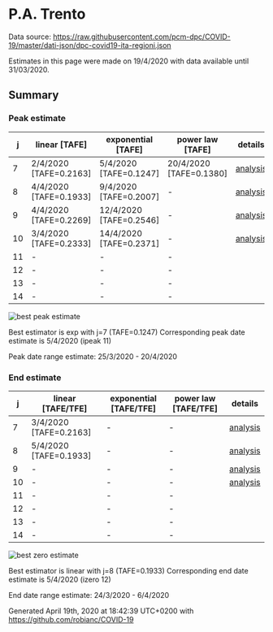 # P.A. Trento


Data source: https://raw.githubusercontent.com/pcm-dpc/COVID-19/master/dati-json/dpc-covid19-ita-regioni.json

Estimates in this page were made on 19/4/2020 with data available until 31/03/2020.


## Summary 

### Peak estimate 
|j|linear [TAFE]|exponential [TAFE]|power law [TAFE]|details|
|---|----|-----------|---------|-------|
|7|2/4/2020 [TAFE=0.2163]|5/4/2020 [TAFE=0.1247]|20/4/2020 [TAFE=0.1380]|[analysis](COVID-19_p.a._trento_j7_2020-03-31.md)|
|8|4/4/2020 [TAFE=0.1933]|9/4/2020 [TAFE=0.2007]|-|[analysis](COVID-19_p.a._trento_j8_2020-03-31.md)|
|9|4/4/2020 [TAFE=0.2269]|12/4/2020 [TAFE=0.2546]|-|[analysis](COVID-19_p.a._trento_j9_2020-03-31.md)|
|10|3/4/2020 [TAFE=0.2333]|14/4/2020 [TAFE=0.2371]|-|[analysis](COVID-19_p.a._trento_j10_2020-03-31.md)|
|11|-|-|-||
|12|-|-|-||
|13|-|-|-||
|14|-|-|-||

![best peak estimate](COVID-19_p.a._trento_j7_2020-03-31.png)

Best estimator is exp with j=7 (TAFE=0.1247)
Corresponding peak date estimate is 5/4/2020 (ipeak 11)


Peak date range estimate: 25/3/2020 - 20/4/2020

### End estimate 
|j|linear [TAFE/TFE]|exponential [TAFE/TFE]|power law [TAFE/TFE]|details|
|---|----|-----------|---------|-------|
|7|3/4/2020 [TAFE=0.2163]|-|-|[analysis](COVID-19_p.a._trento_j7_2020-03-31.md)|
|8|5/4/2020 [TAFE=0.1933]|-|-|[analysis](COVID-19_p.a._trento_j8_2020-03-31.md)|
|9|-|-|-|[analysis](COVID-19_p.a._trento_j9_2020-03-31.md)|
|10|-|-|-|[analysis](COVID-19_p.a._trento_j10_2020-03-31.md)|
|11|-|-|-||
|12|-|-|-||
|13|-|-|-||
|14|-|-|-||

![best zero estimate](COVID-19_p.a._trento_j8_2020-03-31.png)

Best estimator is linear with j=8 (TAFE=0.1933)
Corresponding end date estimate is 5/4/2020 (izero 12)


End date range estimate: 24/3/2020 - 6/4/2020

Generated April 19th, 2020 at 18:42:39 UTC+0200 with https://github.com/robianc/COVID-19
